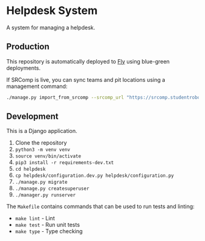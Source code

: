 # Helpdesk System

A system for managing a helpdesk.

## Production

This repository is automatically deployed to [Fly](fly.io) using blue-green deployments.

If SRComp is live, you can sync teams and pit locations using a management command:

```bash
./manage.py import_from_srcomp --srcomp_url "https://srcomp.studentrobotics.org/comp-api"
```

## Development

This is a Django application.

1. Clone the repository
2. `python3 -m venv venv`
3. `source venv/bin/activate`
4. `pip3 install -r requirements-dev.txt`
5. `cd helpdesk`
6. `cp helpdesk/configuration.dev.py helpdesk/configuration.py`
7. `./manage.py migrate`
8. `./manage.py createsuperuser`
9. `./manager.py runserver`

The `Makefile` contains commands that can be used to run tests and linting:

- `make lint` - Lint
- `make test` - Run unit tests
- `make type` - Type checking